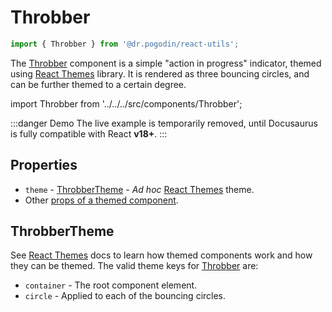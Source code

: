 # Throbber
```jsx
import { Throbber } from '@dr.pogodin/react-utils';
```
The [Throbber] component is a simple "action in progress" indicator, themed
using [React Themes] library. It is rendered as three bouncing circles, and
can be further themed to a certain degree.

import Throbber from '../../../src/components/Throbber';

:::danger Demo
The live example is temporarily removed, until Docusaurus is fully
compatible with React **v18+**.
:::

## Properties

- `theme` - [ThrobberTheme] - _Ad hoc_ [React Themes] theme.
- Other [props of a themed component](https://www.npmjs.com/package/@dr.pogodin/react-themes#themed-component-properties).

## ThrobberTheme
See [React Themes] docs to learn how themed components work and how they can be
themed. The valid theme keys for [Throbber] are:
- `container` - The root component element.
- `circle` - Applied to each of the bouncing circles.

[React Themes]: https://dr.pogodin.studio/docs/react-themes
[Throbber]: /docs/api/components/throbber
[ThrobberTheme]: #throbbertheme
